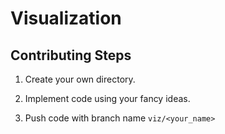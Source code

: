 # Visualization 

## Contributing Steps

1. Create your own directory.

2. Implement code using your fancy ideas.

3. Push code with branch name `viz/<your_name>`
